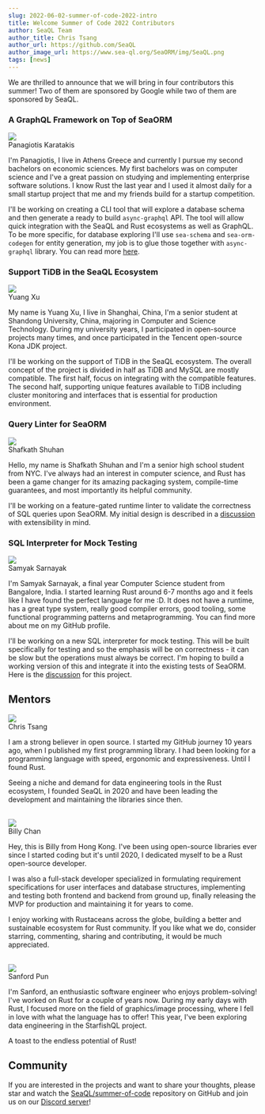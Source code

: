```yaml
---
slug: 2022-06-02-summer-of-code-2022-intro
title: Welcome Summer of Code 2022 Contributors
author: SeaQL Team
author_title: Chris Tsang
author_url: https://github.com/SeaQL
author_image_url: https://www.sea-ql.org/SeaORM/img/SeaQL.png
tags: [news]
---
```


We are thrilled to announce that we will bring in four contributors this summer! Two of them are sponsored by Google while two of them are sponsored by SeaQL.

### A GraphQL Framework on Top of SeaORM

<div class="row">
    <div class="col col--12 margin-bottom--md">
        <div class="avatar">
            <a class="avatar__photo-link avatar__photo" href="https://github.com/karatakis">
                <img src="https://avatars.githubusercontent.com/u/7329022?v=4" />
            </a>
            <div class="avatar__intro">
                <div class="avatar__name">
                    Panagiotis Karatakis
                </div>
            </div>
        </div>
    </div>
</div>

I'm Panagiotis, I live in Athens Greece and currently I pursue my second bachelors on economic sciences. My first bachelors was on computer science and I've a great passion on studying and implementing enterprise software solutions. I know Rust the last year and I used it almost daily for a small startup project that me and my friends build for a startup competition.

I'll be working on creating a CLI tool that will explore a database schema and then generate a ready to build `async-graphql` API. The tool will allow quick integration with the SeaQL and Rust ecosystems as well as GraphQL. To be more specific, for database exploring I'll use `sea-schema` and `sea-orm-codegen` for entity generation, my job is to glue those together with `async-graphql` library. You can read more [here](https://github.com/SeaQL/summer-of-code/discussions/12).

### Support TiDB in the SeaQL Ecosystem

<div class="row">
    <div class="col col--12 margin-bottom--md">
        <div class="avatar">
            <a class="avatar__photo-link avatar__photo" href="https://github.com/itwaiX">
                <img src="https://avatars.githubusercontent.com/u/44227947?v=4" />
            </a>
            <div class="avatar__intro">
                <div class="avatar__name">
                    Yuang Xu
                </div>
            </div>
        </div>
    </div>
</div>

My name is Yuang Xu, I live in Shanghai, China, I'm a senior student at Shandong University, China, majoring in Computer and Science Technology. During my university years, I participated in open-source projects many times, and once participated in the Tencent open-source Kona JDK project.

I'll be working on the support of TiDB in the SeaQL ecosystem. The overall concept of the project is divided in half as TiDB and MySQL are mostly compatible. The first half, focus on integrating with the compatible features. The second half, supporting unique features available to TiDB including cluster monitoring and interfaces that is essential for production environment.

### Query Linter for SeaORM

<div class="row">
    <div class="col col--12 margin-bottom--md">
        <div class="avatar">
            <a class="avatar__photo-link avatar__photo" href="https://github.com/kirawi">
                <img src="https://avatars.githubusercontent.com/u/67773714?v=4" />
            </a>
            <div class="avatar__intro">
                <div class="avatar__name">
                    Shafkath Shuhan
                </div>
            </div>
        </div>
    </div>
</div>

Hello, my name is Shafkath Shuhan and I'm a senior high school student from NYC. I've always had an interest in computer science, and Rust has been a game changer for its amazing packaging system, compile-time guarantees, and most importantly its helpful community.

I'll be working on a feature-gated runtime linter to validate the correctness of SQL queries upon SeaORM. My initial design is described in a [discussion](https://github.com/SeaQL/summer-of-code/discussions/13) with extensibility in mind.

### SQL Interpreter for Mock Testing

<div class="row">
    <div class="col col--12 margin-bottom--md">
        <div class="avatar">
            <a class="avatar__photo-link avatar__photo" href="https://github.com/Samyak2">
                <img src="https://avatars.githubusercontent.com/u/34161949?v=4" />
            </a>
            <div class="avatar__intro">
                <div class="avatar__name">
                    Samyak Sarnayak
                </div>
            </div>
        </div>
    </div>
</div>

I'm Samyak Sarnayak, a final year Computer Science student from Bangalore, India. I started learning Rust around 6-7 months ago and it feels like I have found the perfect language for me :D. It does not have a runtime, has a great type system, really good compiler errors, good tooling, some functional programming patterns and metaprogramming. You can find more about me on my GitHub profile.

I'll be working on a new SQL interpreter for mock testing. This will be built specifically for testing and so the emphasis will be on correctness - it can be slow but the operations must always be correct. I'm hoping to build a working version of this and integrate it into the existing tests of SeaORM. Here is the [discussion](https://github.com/SeaQL/summer-of-code/discussions/11) for this project.

## Mentors

<div class="row">
    <div class="col col--12 margin-bottom--md">
        <div class="avatar">
            <a class="avatar__photo-link avatar__photo" href="https://github.com/tyt2y3">
                <img src="https://avatars.githubusercontent.com/u/1782664?v=4" />
            </a>
            <div class="avatar__intro">
                <div class="avatar__name">
                    Chris Tsang
                </div>
            </div>
        </div>
    </div>
</div>

I am a strong believer in open source. I started my GitHub journey 10 years ago, when I published my first programming library. I had been looking for a programming language with speed, ergonomic and expressiveness. Until I found Rust.

Seeing a niche and demand for data engineering tools in the Rust ecosystem, I founded SeaQL in 2020 and have been leading the development and maintaining the libraries since then.

<br/>

<div class="row">
    <div class="col col--12 margin-bottom--md">
        <div class="avatar">
            <a class="avatar__photo-link avatar__photo" href="https://github.com/billy1624">
                <img src="https://avatars.githubusercontent.com/u/30400950?v=4" />
            </a>
            <div class="avatar__intro">
                <div class="avatar__name">
                    Billy Chan
                </div>
            </div>
        </div>
    </div>
</div>

Hey, this is Billy from Hong Kong. I've been using open-source libraries ever since I started coding but it's until 2020, I dedicated myself to be a Rust open-source developer.

I was also a full-stack developer specialized in formulating requirement specifications for user interfaces and database structures, implementing and testing both frontend and backend from ground up, finally releasing the MVP for production and maintaining it for years to come.

I enjoy working with Rustaceans across the globe, building a better and sustainable ecosystem for Rust community. If you like what we do, consider starring, commenting, sharing and contributing, it would be much appreciated.

<br/>

<div class="row">
    <div class="col col--12 margin-bottom--md">
        <div class="avatar">
            <a class="avatar__photo-link avatar__photo" href="https://github.com/shpun817">
                <img src="https://avatars.githubusercontent.com/u/47468266?v=4" />
            </a>
            <div class="avatar__intro">
                <div class="avatar__name">
                    Sanford Pun
                </div>
            </div>
        </div>
    </div>
</div>

I'm Sanford, an enthusiastic software engineer who enjoys problem-solving! I've worked on Rust for a couple of years now. During my early days with Rust, I focused more on the field of graphics/image processing, where I fell in love with what the language has to offer! This year, I've been exploring data engineering in the StarfishQL project.

A toast to the endless potential of Rust!

## Community

If you are interested in the projects and want to share your thoughts, please star and watch the [SeaQL/summer-of-code](https://github.com/SeaQL/summer-of-code) repository on GitHub and join us on our [Discord server](https://discord.com/invite/uCPdDXzbdv)!
